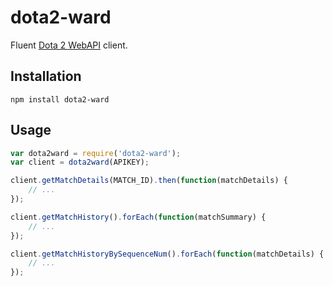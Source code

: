 dota2-ward
==========

Fluent [Dota 2 WebAPI](http://wiki.teamfortress.com/wiki/WebAPI#Dota_2) client.


Installation
------------

```
npm install dota2-ward
```

Usage
-----

```javascript
var dota2ward = require('dota2-ward');
var client = dota2ward(APIKEY);

client.getMatchDetails(MATCH_ID).then(function(matchDetails) {
    // ...
});

client.getMatchHistory().forEach(function(matchSummary) {
    // ...
});

client.getMatchHistoryBySequenceNum().forEach(function(matchDetails) {
    // ...
});

```
